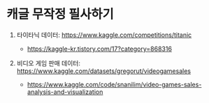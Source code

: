 # 캐글 무작정 필사하기

1. 타이타닉 데이터: https://www.kaggle.com/competitions/titanic  
    - https://kaggle-kr.tistory.com/17?category=868316  

2. 비디오 게임 판매 데이터: https://www.kaggle.com/datasets/gregorut/videogamesales  
    - https://www.kaggle.com/code/snanilim/video-games-sales-analysis-and-visualization
